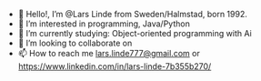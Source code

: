 - 👋 Hello!, I’m @Lars Linde from Sweden/Halmstad, born 1992.
- 👀 I’m interested in programming, Java/Python
- 🌱 I’m currently studying: Object-oriented programming with Ai
- 💞️ I’m looking to collaborate on 
- 📫 How to reach me lars.linde777@gmail.com or https://www.linkedin.com/in/lars-linde-7b355b270/

<!---
LarsLinde92/LarsLinde92 is a ✨ special ✨ repository because its `README.md` (this file) appears on your GitHub profile.
You can click the Preview link to take a look at your changes.
--->
